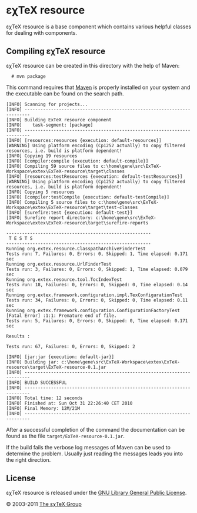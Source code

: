 εχTeX resource
==========================

εχTeX resource is a base component which contains various
helpful classes for dealing with components.

Compiling εχTeX resource
------------------------------------

εχTeX resource can be created in this directory with the
help of Maven:

      # mvn package

This command requires that [Maven](http://maven.apache.org) is properly
installed on your system and the executable can be found on the search
path.

``` {.output}
[INFO] Scanning for projects...
[INFO] ------------------------------------------------------------------------
[INFO] Building ExTeX resource component
[INFO]    task-segment: [package]
[INFO] ------------------------------------------------------------------------
[INFO] [resources:resources {execution: default-resources}]
[WARNING] Using platform encoding (Cp1252 actually) to copy filtered resources, i.e. build is platform dependent!
[INFO] Copying 19 resources
[INFO] [compiler:compile {execution: default-compile}]
[INFO] Compiling 59 source files to c:\home\gene\src\ExTeX-Workspace\extex\ExTeX-resource\target\classes
[INFO] [resources:testResources {execution: default-testResources}]
[WARNING] Using platform encoding (Cp1252 actually) to copy filtered resources, i.e. build is platform dependent!
[INFO] Copying 5 resources
[INFO] [compiler:testCompile {execution: default-testCompile}]
[INFO] Compiling 5 source files to c:\home\gene\src\ExTeX-Workspace\extex\ExTeX-resource\target\test-classes
[INFO] [surefire:test {execution: default-test}]
[INFO] Surefire report directory: c:\home\gene\src\ExTeX-Workspace\extex\ExTeX-resource\target\surefire-reports

-------------------------------------------------------
 T E S T S
-------------------------------------------------------
Running org.extex.resource.ClasspathArchiveFinderTest
Tests run: 7, Failures: 0, Errors: 0, Skipped: 1, Time elapsed: 0.171 sec
Running org.extex.resource.UrlFinderTest
Tests run: 3, Failures: 0, Errors: 0, Skipped: 1, Time elapsed: 0.079 sec
Running org.extex.resource.tool.TocIndexTest
Tests run: 18, Failures: 0, Errors: 0, Skipped: 0, Time elapsed: 0.14 sec
Running org.extex.framework.configuration.impl.TexConfigurationTest
Tests run: 34, Failures: 0, Errors: 0, Skipped: 0, Time elapsed: 0.11 sec
Running org.extex.framework.configuration.ConfigurationFactoryTest
[Fatal Error] :1:1: Premature end of file.
Tests run: 5, Failures: 0, Errors: 0, Skipped: 0, Time elapsed: 0.171 sec

Results :

Tests run: 67, Failures: 0, Errors: 0, Skipped: 2

[INFO] [jar:jar {execution: default-jar}]
[INFO] Building jar: c:\home\gene\src\ExTeX-Workspace\extex\ExTeX-resource\target\ExTeX-resource-0.1.jar
[INFO] ------------------------------------------------------------------------
[INFO] BUILD SUCCESSFUL
[INFO] ------------------------------------------------------------------------
[INFO] Total time: 12 seconds
[INFO] Finished at: Sun Oct 31 22:26:40 CET 2010
[INFO] Final Memory: 12M/21M
[INFO] ------------------------------------------------------------------------
```

After a successful completion of the command the documentation can be
found as the file `target/ExTeX-resource-0.1.jar`.

If the build fails the verbose log messages of Maven can be used to
determine the problem. Usually just reading the messages leads you into
the right direction.

License
-------

εχTeX resource is released under the [GNU Library General
Public License](LICENSE.md).

© 2003-2011 [The εχTeX Group](mailto:extex@dante.de)
